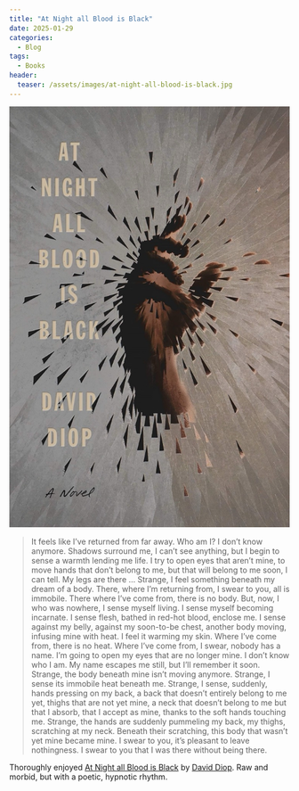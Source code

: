 ```yaml
---
title: "At Night all Blood is Black"
date: 2025-01-29
categories:
  - Blog
tags:
  - Books
header:
  teaser: /assets/images/at-night-all-blood-is-black.jpg
---
```


![Book Cover](/assets/images/at-night-all-blood-is-black.jpg)

> It feels like I’ve returned from far away. Who am I? I don’t know anymore. Shadows surround me, I can’t see anything, but I begin to sense a warmth lending me life.<!--more--> I try to open eyes that aren’t mine, to move hands that don’t belong to me, but that will belong to me soon, I can tell. My legs are there … Strange, I feel something beneath my dream of a body. There, where I’m returning from, I swear to you, all is immobile. There where I’ve come from, there is no body. But, now, I who was nowhere, I sense myself living. I sense myself becoming incarnate. I sense flesh, bathed in red-hot blood, enclose me. I sense against my belly, against my soon-to-be chest, another body moving, infusing mine with heat. I feel it warming my skin. Where I’ve come from, there is no heat. Where I’ve come from, I swear, nobody has a name. I’m going to open my eyes that are no longer mine. I don’t know who I am. My name escapes me still, but I’ll remember it soon. Strange, the body beneath mine isn’t moving anymore. Strange, I sense its immobile heat beneath me. Strange, I sense, suddenly, hands pressing on my back, a back that doesn’t entirely belong to me yet, thighs that are not yet mine, a neck that doesn’t belong to me but that I absorb, that I accept as mine, thanks to the soft hands touching me. Strange, the hands are suddenly pummeling my back, my thighs, scratching at my neck. Beneath their scratching, this body that wasn’t yet mine became mine. I swear to you, it’s pleasant to leave nothingness. I swear to you that I was there without being there.

Thoroughly enjoyed [At Night all Blood is Black](https://en.wikipedia.org/wiki/At_Night_All_Blood_Is_Black) by [David Diop](https://en.wikipedia.org/wiki/David_Diop_(novelist)). Raw and morbid, but with a poetic, hypnotic rhythm.